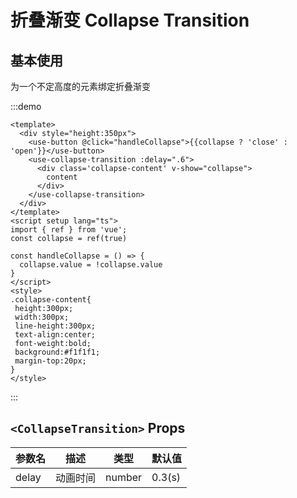 # 折叠渐变 Collapse Transition

## 基本使用

为一个不定高度的元素绑定折叠渐变

:::demo 

```vue
<template>
  <div style="height:350px">
    <use-button @click="handleCollapse">{{collapse ? 'close' : 'open'}}</use-button>
    <use-collapse-transition :delay=".6">
      <div class='collapse-content' v-show="collapse">
        content
      </div>
    </use-collapse-transition>
  </div>
</template>
<script setup lang="ts">
import { ref } from 'vue';
const collapse = ref(true)

const handleCollapse = () => {
  collapse.value = !collapse.value
}
</script>
<style>
.collapse-content{
 height:300px;
 width:300px;
 line-height:300px;
 text-align:center;
 font-weight:bold;
 background:#f1f1f1;
 margin-top:20px;
}
</style>
```
:::

## `<CollapseTransition>` Props
| 参数名      | 描述           | 类型              | 默认值 |
| -------------- | ---------------- | ------------------- | ------ |
| delay | 动画时间       | number              | 0.3(s)     |
